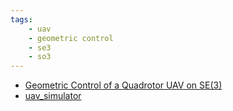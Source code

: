 ```yaml
---
tags:
    - uav
    - geometric control
    - se3
    - so3
---
```


- [Geometric Control of a Quadrotor UAV on SE(3)](https://github.com/fdcl-gwu/uav_geometric_control)
- [uav_simulator](https://github.com/fdcl-gwu/uav_simulator)
